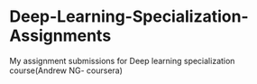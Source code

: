 # Deep-Learning-Specialization-Assignments
My assignment submissions for Deep learning specialization course(Andrew NG- coursera)

